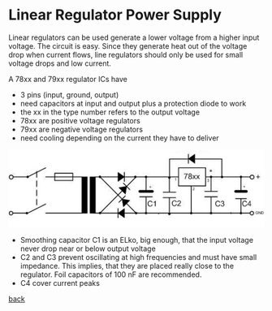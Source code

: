# Linear Regulator Power Supply

Linear regulators can be used generate a lower voltage from a higher input voltage. 
The circuit is easy. Since they generate heat out of the voltage drop when current flows, 
line regulators should only be used for small voltage drops and low current.

A 78xx and 79xx regulator ICs have 
- 3 pins (input, ground, output) 
- need capacitors at input and output plus a protection diode to work
- the xx in the type number refers to the output voltage
- 78xx are positive voltage regulators
- 79xx are negative voltage regulators
- need cooling depending on the current they have to deliver

![Linear Power Supply](linear-power-supply.jpg)

- Smoothing capacitor C1 is an ELko, big enough, that the input voltage never drop near or below output voltage
- C2 and C3 prevent oscillating at high frequencies and must have small impedance. 
  This implies, that they are placed really close to the regulator. Foil capacitors of 100 nF are recommended.
- C4 cover current peaks 


[back](../README.md) 